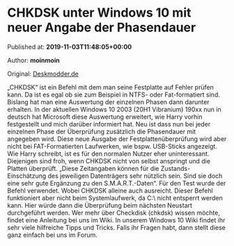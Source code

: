
# CHKDSK unter Windows 10 mit neuer Angabe der Phasendauer

Published at: **2019-11-03T11:48:05+00:00**

Author: **moinmoin**

Original: [Deskmodder.de](https://www.deskmodder.de/blog/2019/11/03/chkdsk-unter-windows-10-mit-neuer-angabe-der-phasendauer/)

„CHKDSK“ ist ein Befehl mit dem man seine Festplatte auf Fehler prüfen kann. Da ist es egal ob sie zum Beispiel in NTFS- oder Fat-formatiert sind. Bislang hat man eine Auswertung der einzelnen Phasen dann darunter erhalten.
In der aktuellen Windows 10 2003 (20H1 Vibranium) 190xx nun in deutsch hat Microsoft diese Auswertung erweitert, wie Harry vorhin festgestellt und mich darüber informiert hat. Neu ist dass nun bei jeder einzelnen Phase der Überprüfung zusätzlich die Phasendauer mit angegeben wird.
Diese neue Ausgabe der Festplattenüberprüfung wird aber nicht bei FAT-Formatierten Laufwerken, wie bspw. USB-Sticks angezeigt. Wie Harry schreibt, ist es für den normalen Nutzer eher uninteressant. Diejenigen sind froh, wenn CHKDSK nicht von selbst anspringt und die Platten überprüft. „Diese Zeitangaben können für die Zustands-Einschätzung des jeweiligen Datenträgers sehr nützlich sein. Sind sie doch eine sehr gute Ergänzung zu den S.M.A.R.T.-Daten“.
Für den Test wurde der Befehl
verwendet. Wobei CHKDSK alleine auch ausreicht. Dieser Befehl funktioniert aber nicht beim Systemlaufwerk, da C:\ nicht entsperrt werden kann. Hier würde dann die Überprüfung beim nächsten Neustart durchgeführt werden.
Wer mehr über Checkdisk (chkdsk) wissen möchte, findet eine Anleitung bei uns im Wiki.
In unserem Windows 10 Wiki findet ihr sehr viele hilfreiche Tipps und Tricks. Falls ihr Fragen habt, dann stellt diese ganz einfach bei uns im Forum.
